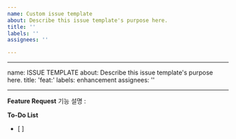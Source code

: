 ```yaml
---
name: Custom issue template
about: Describe this issue template's purpose here.
title: ''
labels: ''
assignees: ''

---
```


---
name: ISSUE TEMPLATE
about: Describe this issue template's purpose here.
title: 'feat:'
labels: enhancement
assignees: ''

---

**Feature Request**
기능 설명 :

**To-Do List**
- [ ]
